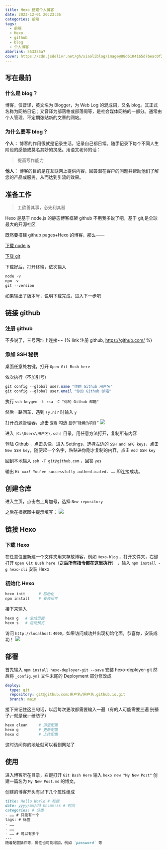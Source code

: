 ```yaml
---
title: Hexo 搭建个人博客
date: 2023-12-01 20:23:36
categories: 前端
tags:
  - 前端
  - Hexo
  - github
  - blog
  - 个人博客
abbrlink: 553355a7
cover: https://cdn.jsdelivr.net/gh/xiaoliblog/image@88d6104165d7beac0f2c2844a539c0feffa4f33d/2021/01/24/993832d0c82e0ea4f5f7d61fb74320a6.png
---
```

## 写在最前

### 什么是 blog？

博客，仅音译，英文名为 Blogger，为 Web Log 的混成词，又名 blog。其正式名称为网络日记；又音译为部落格或部落阁等，是社会媒体网络的一部分。通常由个人管理、不定期张贴新的文章的网站。

### 为什么要写 blog？

**个人：** 博客的作用很就是记录生活，记录自己都日常。随手记录下每个不同人生阶段的感悟或莫名其妙的灵感。用语文老师的话：
> 提高写作能力

**他人：** 博客的目的是在互联网上提供内容，回答潜在客户的问题并帮助他们了解您的产品或服务，从而达到引流的效果。

## 准备工作

> 工欲善其事，必先利其器

Hexo 是基于 node.js 的静态博客框架
github 不用我多说了吧，基于 git,是全球最大的开源社区

既然要搭建 github pages+Hexo 的博客，那么——

[下载 node.js](https://nodejs.org)

[下载 git](https://git-scm.com/downloads)

下载好后，打开终端，依次输入

```powershell
node -v
npm -v
git --version
```

如果输出了版本号，说明下载完成，进入下一步吧


## 链接 github

### 注册 github

不多说了，三号网址上连接~~
{% link 注册 github, https://github.com/ %}

### 添加 SSH 秘钥
桌面任意处右键，打开 `Open Git Bush here`

依次执行（不加引号）
```powershell
git config --global user.name "你的 Github 用户名"
git config --global user.email "你的 Github 邮箱"
```

执行 `ssh-keygen -t rsa -C "你的 Github 邮箱"` 

然后一路回车，遇到 `(y,n)?` 时输入 `y`

打开资源管理器，点击 `查看` 勾选 `显示“隐藏的项目”`
![](https://cdn.luogu.com.cn/upload/image_hosting/1z1p92u3.png)

进入 `[C:\Users\用户名\.ssh]` 目录，用任意方法打开，复制所有内容

登陆 Github ，点击头像，进入 Settings，选择左边的 `SSH and GPG keys`，点击 `New SSH key`，随便起一个名字，粘贴进你刚才复制的内容，点击 `Add SSH key`

回到本地输入 `ssh -T git@github.com` ，回答 `yes`

输出 `Hi xxx! You've successfully authenticated. ……` 即连接成功。


## 创建仓库
进入主页，点击右上角加号，选择 `New repository`

之后在根据图中提示填写：
![](https://cdn.luogu.com.cn/upload/image_hosting/ll3v4cce.png)


## 链接 Hexo
### 下载 Hexo
在任意位置新建一个文件夹用来存放博客，例如 `Hexo-blog` ，打开文件夹，右键打开 `Open Git Bush here`（**之后所有指令都在这里执行**） ，输入 `npm install -g hexo-cli` 安装 Hexo

### 初始化 Hexo

```powershell
hexo init      # 初始化
npm install    # 安装组件
```
接下来输入
```powershell
hexo g   # 生成页面
hexo s   # 启动预览
```

访问 `http://localhost:4000`，如果访问成功并出现初始化面，恭喜你，安装成功！
![](https://hexo.io/themes/screenshots/landscape@2x.jpg)

## 部署
首先输入 `npm install hexo-deployer-git --save` 安装 hexo-deployer-git
然后将 `_config.yml` 文件末尾的 Deployment 部分修改成
```yaml
deploy:
  type: git
  repository: git@github.com:用户名/用户名.github.io.git
  branch: main
```
接下来记住这三句话，以后每次更改都需要输入一遍（有的人可能需要三遍 ~~别猜了，就是我，破防了~~）

```powershell
hexo clean     # 清空配置
hexo g         # 更新配置
hexo d         # 上传配置
```
这时访问你的地址就可以看到网站了
## 使用
进入博客所在目录，右键打开 `Git Bash Here` 输入 `hexo new "My New Post"` 创建一篇名为 `My New Post.md` 的博文。

创建的博客开头有以下几个属性组成
```markdown
title: Hello World # 标题
date: yyyy/mm/dd hh:mm:ss # 时间
categories: # 分类
- …… # 只能有一个
tags: # 标签
- ……
- ……
- …… # 可以有多个
---
随着配置插件等，属性也可能增加，例如 `password` 等